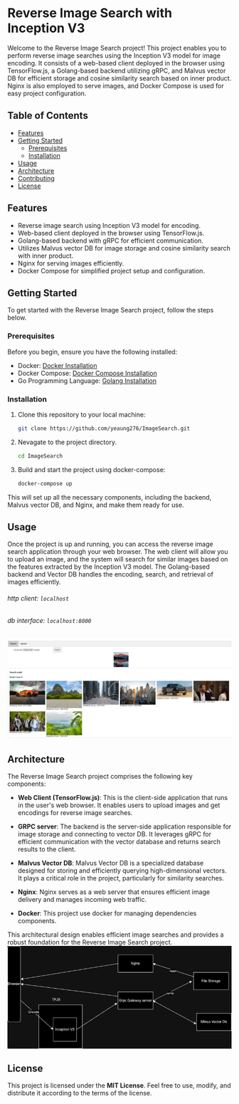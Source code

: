 # Reverse Image Search with Inception V3

Welcome to the Reverse Image Search project! This project enables you to perform reverse image searches using the Inception V3 model for image encoding. It consists of a web-based client deployed in the browser using TensorFlow.js, a Golang-based backend utilizing gRPC, and Malvus vector DB for efficient storage and cosine similarity search based on inner product. Nginx is also employed to serve images, and Docker Compose is used for easy project configuration.

## Table of Contents

- [Features](#features)
- [Getting Started](#getting-started)
  - [Prerequisites](#prerequisites)
  - [Installation](#installation)
- [Usage](#usage)
- [Architecture](#architecture)
- [Contributing](#contributing)
- [License](#license)

## Features

- Reverse image search using Inception V3 model for encoding.
- Web-based client deployed in the browser using TensorFlow.js.
- Golang-based backend with gRPC for efficient communication.
- Utilizes Malvus vector DB for image storage and cosine similarity search with inner product.
- Nginx for serving images efficiently.
- Docker Compose for simplified project setup and configuration.

## Getting Started

To get started with the Reverse Image Search project, follow the steps below.

### Prerequisites

Before you begin, ensure you have the following installed:

- Docker: [Docker Installation](https://docs.docker.com/get-docker/)
- Docker Compose: [Docker Compose Installation](https://docs.docker.com/compose/install/)
- Go Programming Language: [Golang Installation](https://golang.org/doc/install)


### Installation

1. Clone this repository to your local machine:

   ```bash
   git clone https://github.com/yeaung276/ImageSearch.git
   ```
2. Nevagate to the project directory.
    ```bash
    cd ImageSearch
    ```
3. Build and start the project using docker-compose:
    ```bash
    docker-compose up
    ```
This will set up all the necessary components, including the backend, Malvus vector DB, and Nginx, and make them ready for use.

## Usage
Once the project is up and running, you can access the reverse image search application through your web browser. The web client will allow you to upload an image, and the system will search for similar images based on the features extracted by the Inception V3 model. The Golang-based backend and Vector DB handles the encoding, search, and retrieval of images efficiently.
###### http client: `localhost`
###### db interface: `localhost:8000`
![client](https://github.com/yeaung276/ImageSearch/blob/91bab8728fd696cb854ea5ed4246edb716be3fc6/docs/screenshot-web.png)
## Architecture

The Reverse Image Search project comprises the following key components:

- **Web Client (TensorFlow.js)**: This is the client-side application that runs in the user's web browser. It enables users to upload images and get encodings for reverse image searches.

- **GRPC server**: The backend is the server-side application responsible for image storage and connecting to vector DB. It leverages gRPC for efficient communication with the vector database and returns search results to the client.

- **Malvus Vector DB**: Malvus Vector DB is a specialized database designed for storing and efficiently querying high-dimensional vectors. It plays a critical role in the project, particularly for similarity searches.

- **Nginx**: Nginx serves as a web server that ensures efficient image delivery and manages incoming web traffic.

- **Docker**: This project use docker for managing dependencies components.

This architectural design enables efficient image searches and provides a robust foundation for the Reverse Image Search project.
![architecture](https://github.com/yeaung276/ImageSearch/blob/e10a3e810d28e58d4f52935106b99d452ebfc1d0/docs/Architecture.png)
## License

This project is licensed under the **MIT License**. Feel free to use, modify, and distribute it according to the terms of the license.
